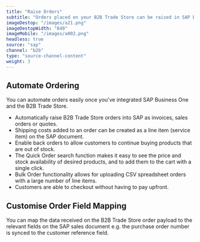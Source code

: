 ```yaml
---
title: "Raise Orders"
subtitle: "Orders placed on your B2B Trade Store can be raised in SAP Business One as an invoice, sales order or quote."
imageDestop: "/images/a21.png"
imageDestopWidth: "849"
imageMobile: "/images/a002.png"
headless: true
source: "sap"
channel: "b2b"
type: "source-channel-content"
weight: 3
---
```


## Automate Ordering
You can automate orders easily once you’ve integrated SAP Business One and the B2B Trade Store.

- Automatically raise B2B Trade Store orders into SAP as invoices, sales orders or quotes. 
- Shipping costs added to an order can be created as a line item (service item) on the SAP document.
- Enable back orders to allow customers to continue buying products that are out of stock.
- The Quick Order search function makes it easy to see the price and stock availability of desired products, and to add them to the cart with a single click. 
- Bulk Order functionality allows for uploading CSV spreadsheet orders with a large number of line items. 
- Customers are able to checkout without having to pay upfront.

## Customise Order Field Mapping
You can map the data received on the B2B Trade Store order payload to the relevant fields on the SAP sales document e.g. the purchase order number is synced to the customer reference field. 

